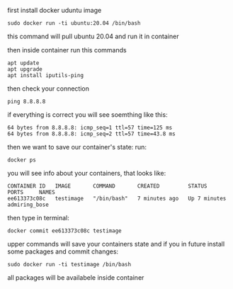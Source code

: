 first install docker uduntu image

```
sudo docker run -ti ubuntu:20.04 /bin/bash

```
this command will pull ubuntu 20.04 and run it in container

then inside container run this commands

```
apt update
apt upgrade
apt install iputils-ping

```
then check your connection

```
ping 8.8.8.8
```
if everything is correct you will see soemthing like this:

```
64 bytes from 8.8.8.8: icmp_seq=1 ttl=57 time=125 ms
64 bytes from 8.8.8.8: icmp_seq=2 ttl=57 time=43.8 ms
```

then we want to save our container's state:
run:

```
docker ps
```

you will see info about your containers, that looks like:
```
CONTAINER ID   IMAGE       COMMAND       CREATED         STATUS         PORTS     NAMES
ee613373c08c   testimage   "/bin/bash"   7 minutes ago   Up 7 minutes             admiring_bose

```

then type in terminal:

```
docker commit ee613373c08c testimage
```

upper commands will save your containers state and if you in future install some packages and commit changes:

```
sudo docker run -ti testimage /bin/bash
```

all packages will be availabele inside container